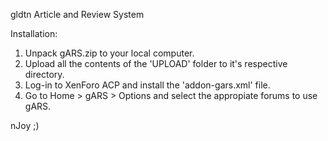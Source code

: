 gldtn Article and Review System

Installation:

1. Unpack gARS.zip to your local computer.
2. Upload all the contents of the 'UPLOAD' folder to it's respective directory.
3. Log-in to XenForo ACP and install the 'addon-gars.xml' file.
4. Go to Home > gARS > Options and select the appropiate forums to use gARS.

nJoy ;)